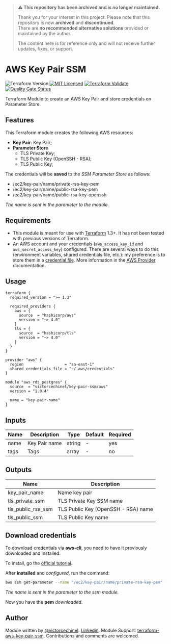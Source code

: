 > **⚠️ This repository has been archived and is no longer maintained.**
>
> Thank you for your interest in this project. Please note that this repository is now **archived** and **discontinued**.  
> There are **no recommended alternative solutions** provided or maintained by the author.
>
> The content here is for reference only and will not receive further updates, fixes, or support.

# AWS Key Pair SSM

![Terraform Version](https://img.shields.io/badge/tf-%3E%3D1.3-blue.svg) [![MIT Licensed](https://img.shields.io/badge/license-MIT-green.svg)](https://tldrlegal.com/license/mit-license) 
[![Terraform Validate](https://github.com/victorcechinel/terraform-aws-key-pair-ssm/actions/workflows/validate.yml/badge.svg)](https://github.com/victorcechinel/terraform-aws-key-pair-ssm/actions/workflows/validate.yml)
[![Quality Gate Status](https://sonarcloud.io/api/project_badges/measure?project=victorcechinel_terraform-aws-key-pair-ssm&metric=alert_status)](https://sonarcloud.io/summary/new_code?id=victorcechinel_terraform-aws-key-pair-ssm)

Terraform Module to create an AWS Key Pair and store credentials on Parameter Store.

## Features

This Terraform module creates the following AWS resources:

* **Key Pair**: Key Pair;
* **Parameter Store**
  * TLS Private Key;
  * TLS Public Key (OpenSSH - RSA);
  * TLS Public Key;

The credentials will be **saved** to the *SSM Parameter Store* as follows:
* /ec2/key-pair/name/private-rsa-key-pem
* /ec2/key-pair/name/public-rsa-key-pem
* /ec2/key-pair/name/public-rsa-key-openssh
  
*The name is sent in the parameter to the module.*

## Requirements

* This module is meant for use with [Terraform](https://www.terraform.io/downloads.html) 1.3+. It has not been tested with previous versions of Terraform.
* An AWS account and your credentials (`aws_access_key_id` and `aws_secret_access_key`) configured. There are several ways to do this (environment variables, shared credentials file, etc.): my preference is to store them in a [credential file](https://docs.aws.amazon.com/cli/latest/userguide/cli-configure-files.html). More information in the [AWS Provider](https://www.terraform.io/docs/providers/aws/index.html) documentation.

## Usage

```HCL
terraform {
  required_version = ">= 1.3"

  required_providers {
    aws = {
      source  = "hashicorp/aws"
      version = "~> 4.0"
    }
    tls = {
      source  = "hashicorp/tls"
      version = "~> 4.0"
    }
  }
}

provider "aws" {
  region                  = "sa-east-1"
  shared_credentials_file = "~/.aws/credentials"
}

module "aws_rds_postgres" {
  source  = "victorcechinel/key-pair-ssm/aws"
  version = "1.0.4"
  
  name = "key-pair-name"
}
```

## Inputs

| Name | Description   | Type   | Default | Required |
| ---- | ------------- | ------ | ------- | -------- |
| name | Key Pair name | string | -       | yes      |
| tags | Tags          | array  | -       | no       |

## Outputs

| Name               | Description                         |
| ------------------ | ----------------------------------- |
| key_pair_name      | Name key pair                       |
| tls_private_ssm    | TLS Private Key SSM name            |
| tls_public_rsa_ssm | TLS Public Key (OpenSSH - RSA) name |
| tls_public_ssm     | TLS Public Key name                 |

## Download credentials

To download credentials via **aws-cli**, you need to have it previously downloaded and installed.

To install, go the [official tutorial](https://github.com/aws/aws-cli/tree/v2).

After **installed** and *configured*, run the command:
```sh
aws ssm get-parameter --name "/ec2/key-pair/name/private-rsa-key-pem" --output text --query Parameter.Value >> "~/my-key-pair.pem"
```

*The name is sent in the parameter to the ssm module.*

Now you have the **pem** *downloaded*.

## Author

Module written by [@victorcechinel](https://github.com/victorcechinel). 
[Linkedin](https://www.linkedin.com/in/victorcechinelr/). 
Module Support: [terraform-aws-key-pair-ssm](https://github.com/victorcechinel/terraform-aws-key-pair-ssm). 
Contributions and comments are welcomed.
